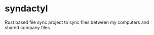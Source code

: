 # syndactyl
Rust based file sync project to sync files between my computers and shared company files
